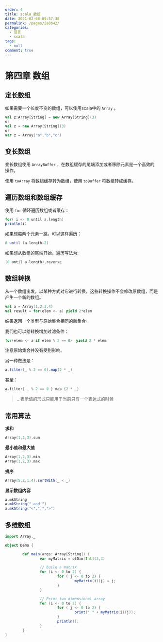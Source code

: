 ```yaml
---
order: 4
title: scala_数组
date: 2021-02-08 09:57:38
permalink: /pages/2a0b42/
categories: 
  - 语言
  - scala
tags: 
  - null
comment: true
---
```


# 第四章 数组

## 定长数组

如果需要一个长度不变的数组，可以使用scala中的 `Array` 。

```scala
val z:Array[String] = new Array[String](3)
or
val z = new Array[String](3)
or
var z = Array("a","b","c")
```

## 变长数组

变长数组使用 `ArrayBuffer` ，在数组缓存的尾端添加或者移除元素是一个高效的操作。

使用 `toArray` 将数组缓存转为数组，使用 `toBuffer` 将数组转成缓存。

## 遍历数组和数组缓存

使用 `for` 循环遍历数组或者缓存：

```scala
for( i <- 0 until a.length)
println(i)
```

如果想每两个元素一跳，可以这样遍历：

```scala
0 until (a.length,2)
```

如果想从数组的尾端开始，遍历写法为:

```scala
(0 until a.length).reverse
```

## 数组转换

从一个数组出发，以某种方式对它进行转换，这些转换操作不会修改原数组，而是产生一个新的数组。

```scala
val a = Array(1,2,3,4)
val result = for(elem <- a) yield 2*elem
```

结果返回一个类型与原始集合相同的新集合。

我们也可以给转换增加过滤条件：

```scala
for(elem <- a if elem % 2 == 0） yield 2 * elem
```

注意原始集合并没有受到影响。

另一种做法是：

```scala
a.filter(_ % 2 == 0).map(2 * _)
```

甚至：

```scala
a.filter{ _ % 2 == 0 } map {2 * _}
```

> _ 表示值的形式只能用于当前只有一个表达式的时候

## 常用算法

**求和**

```scala
Array(1,2,3).sum
```

**最小值和最大值**

```scala
Array(1,2,3).min
Array(1,2,3).max
```

**排序**

```scala
Array(5,2,1,4).sortWith(_ < _)
```

**显示数组内容**

```scala
a.mkString
a.mkString(" and ")
a.mkString("<",",",">")
```

## 多维数组

```scala
import Array._

object Demo {

        def main(args: Array[String]) {
                var myMatrix = ofDim[Int](3,3)

                // build a matrix
                for (i <- 0 to 2) {
                        for ( j <- 0 to 2) {
                                myMatrix(i)(j) = j;
                        }
                }

                // Print two dimensional array
                for (i <- 0 to 2) {
                        for ( j <- 0 to 2) {
                                print(" " + myMatrix(i)(j));
                        }
                        println();
                }
        }
}
```